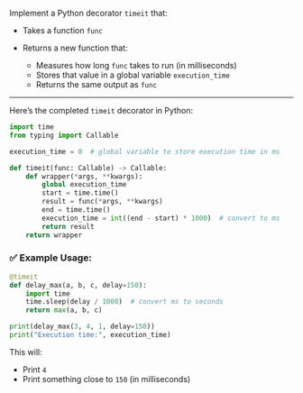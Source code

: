 Implement a Python decorator `timeit` that:

* Takes a function `func`
* Returns a new function that:

  * Measures how long `func` takes to run (in milliseconds)
  * Stores that value in a global variable `execution_time`
  * Returns the same output as `func`

---

Here’s the completed `timeit` decorator in Python:

```python
import time
from typing import Callable

execution_time = 0  # global variable to store execution time in ms

def timeit(func: Callable) -> Callable:
    def wrapper(*args, **kwargs):
        global execution_time
        start = time.time()
        result = func(*args, **kwargs)
        end = time.time()
        execution_time = int((end - start) * 1000)  # convert to ms
        return result
    return wrapper
```

### ✅ Example Usage:

```python
@timeit
def delay_max(a, b, c, delay=150):
    import time
    time.sleep(delay / 1000)  # convert ms to seconds
    return max(a, b, c)

print(delay_max(3, 4, 1, delay=150))
print("Execution time:", execution_time)
```

This will:

* Print `4`
* Print something close to `150` (in milliseconds)

